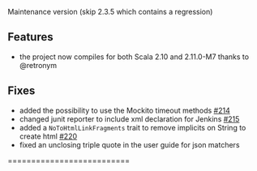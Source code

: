 Maintenance version (skip 2.3.5 which contains a regression)

## Features 

 * the project now compiles for both Scala 2.10 and 2.11.0-M7 thanks to @retronym

## Fixes

 * added the possibility to use the Mockito timeout methods [#214](https://github.com/etorreborre/specs2/issues/214) 
 * changed junit reporter to include xml declaration for Jenkins [#215](https://github.com/etorreborre/specs2/issues/215)
 * added a `NoToHtmlLinkFragments` trait to remove implicits on String to create html [#220](https://github.com/etorreborre/specs2/issues/220)
 * fixed an unclosing triple quote in the user guide for json matchers


 ==========================

